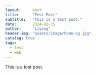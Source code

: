 ```yaml
---
layout:     post
title:      "Test Post"
subtitle:   "This is a test post."
date:       2024-02-15
author:     "Liyang"
header-img: "assets/image/home-bg.jpg"
catalog: true
tags:
  - test
  - web
---
```


This is a test post.
